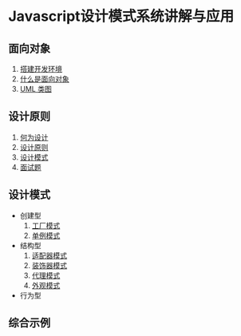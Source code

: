 # Javascript设计模式系统讲解与应用

## 面向对象

1. [搭建开发环境](https://github.com/negrochn/study-imooc/blob/master/255/doc/搭建开发环境.md)
2. [什么是面向对象](https://github.com/negrochn/study-imooc/blob/master/255/doc/什么是面向对象.md)
3. [UML 类图](https://github.com/negrochn/study-imooc/blob/master/255/doc/UML%20%E7%B1%BB%E5%9B%BE.md)



## 设计原则

1. [何为设计](https://github.com/negrochn/study-imooc/blob/master/255/doc/%E4%BD%95%E4%B8%BA%E8%AE%BE%E8%AE%A1.md)
2. [设计原则](https://github.com/negrochn/study-imooc/blob/master/255/doc/%E8%AE%BE%E8%AE%A1%E5%8E%9F%E5%88%99.md)
3. [设计模式](https://github.com/negrochn/study-imooc/blob/master/255/doc/%E8%AE%BE%E8%AE%A1%E6%A8%A1%E5%BC%8F.md)
4. [面试题](https://github.com/negrochn/study-imooc/blob/master/255/doc/%E9%9D%A2%E8%AF%95%E9%A2%98.md)

## 设计模式

- 创建型
  1. [工厂模式](https://github.com/negrochn/study-imooc/blob/master/255/doc/%E5%B7%A5%E5%8E%82%E6%A8%A1%E5%BC%8F.md)
  2. [单例模式](https://github.com/negrochn/study-imooc/blob/master/255/doc/%E5%8D%95%E4%BE%8B%E6%A8%A1%E5%BC%8F.md)
- 结构型
  1. [适配器模式](https://github.com/negrochn/study-imooc/blob/master/255/doc/%E9%80%82%E9%85%8D%E5%99%A8%E6%A8%A1%E5%BC%8F.md)
  2. [装饰器模式](https://github.com/negrochn/study-imooc/blob/master/255/doc/%E8%A3%85%E9%A5%B0%E5%99%A8%E6%A8%A1%E5%BC%8F.md)
  3. [代理模式](https://github.com/negrochn/study-imooc/blob/master/255/doc/%E4%BB%A3%E7%90%86%E6%A8%A1%E5%BC%8F.md)
  4. [外观模式](https://github.com/negrochn/study-imooc/blob/master/255/doc/%E5%A4%96%E8%A7%82%E6%A8%A1%E5%BC%8F.md)
- 行为型

## 综合示例

